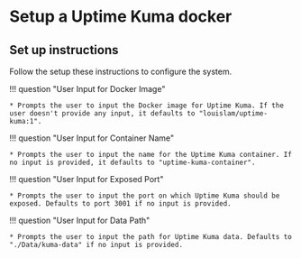 # Setup a Uptime Kuma docker

## Set up instructions
Follow the setup these instructions to configure the system.

!!! question "User Input for Docker Image"

    * Prompts the user to input the Docker image for Uptime Kuma. If the user doesn't provide any input, it defaults to "louislam/uptime-kuma:1".

!!! question "User Input for Container Name"

    * Prompts the user to input the name for the Uptime Kuma container. If no input is provided, it defaults to "uptime-kuma-container".

!!! question "User Input for Exposed Port"

    * Prompts the user to input the port on which Uptime Kuma should be exposed. Defaults to port 3001 if no input is provided.

!!! question "User Input for Data Path"

    * Prompts the user to input the path for Uptime Kuma data. Defaults to "./Data/kuma-data" if no input is provided.